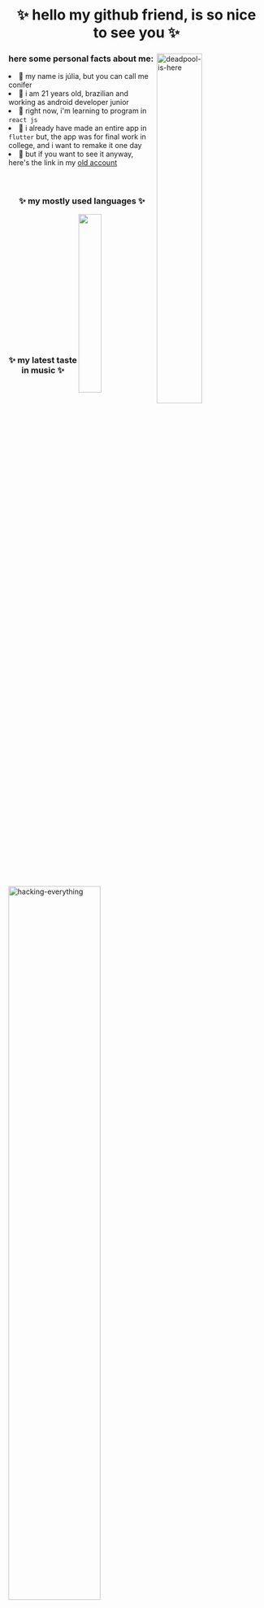 <h1 align="center">✨ hello my github friend, is so nice to see you ✨</h1>
<div>
	<img align="right" width="42%" src="https://i.giphy.com/z3bHn82ShVnLab6tyY.webp" title="deadpool-is-here"/>
	<h3>here some personal facts about me:</h3>
	<li>🌲 my name is júlia, but you can call me conifer</li>
	<li>🌵 i am 21 years old, brazilian and working as android developer junior</li>
	<li>🌱 right now, i'm learning to program in <code>react js</code></li>
	<li>🌴 i already have made an entire app in <code>flutter</code> but, the app was for final work in college, and i want to remake it one day</li>
	<li>🌻 but if you want to see it anyway, here's the link in my <a href="https://github.com/couniflower/buyk_app">old account</a></li>
</div><br>

#

<div>
	<h3 align="center">✨ my mostly used languages ✨</h3>
	<a href='https://github.com/arvrdnatal'><img width="30%" align="right" src="https://github-readme-stats.vercel.app/api/top-langs/?username=arvrdnatal&langs_count=7&theme=transparent&hide_title=true&hide_border=false"/></a>
	<img align="left" width="60%" src="https://media2.giphy.com/media/KmHueA88mFABT9GkkR/giphy.gif?cid=ecf05e47ccp29mc91l8lptckko1zr2q5rjs8bukcwttcr1g2&rid=giphy.gif" title="hacking-everything"/>
</div><br><br><br><br><br><br><br><br><br><br><br><br><br><br>

#

<div>
	<h3 align="center">✨ my latest taste in music ✨</h3>
	<img align="right" width="63%" src="https://c.tenor.com/p9pPNUHetWIAAAAd/steve-carell-its-britney-bitch.gif" title="michael-saying-its-britney-bitch"/>
	<a href="https://open.spotify.com/user/winterconifera"><img width="35%" align="left" src="https://spotify-recently-played-readme.vercel.app/api?user=winterconifera&count=5&width=300"/></a>
</div>
